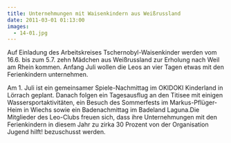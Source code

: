 ```yaml
---
title: Unternehmungen mit Waisenkindern aus Weißrussland
date: 2011-03-01 01:13:00
images:
  - 14-01.jpg
---
```


Auf Einladung des Arbeitskreises Tschernobyl-Waisenkinder werden vom 16.6. bis zum 5.7. zehn Mädchen aus Weißrussland zur Erholung nach Weil am Rhein kommen. Anfang Juli wollen die Leos an vier Tagen etwas mit den Ferienkindern unternehmen.

Am 1. Juli ist ein gemeinsamer Spiele-Nachmittag im OKIDOKI Kinderland in Lörrach geplant. Danach folgen ein Tagesausflug an den Titisee mit einigen Wassersportaktivitäten, ein Besuch des Sommerfests im Markus-Pflüger-Heim in Wiechs sowie ein Badenachmittag im Badeland Laguna.Die Mitglieder des Leo-Clubs freuen sich, dass ihre Unternehmungen mit den Ferienkindern in diesem Jahr zu zirka 30 Prozent von der Organisation Jugend hilft! bezuschusst werden.
